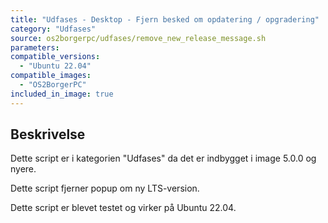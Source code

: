 ```yaml
---
title: "Udfases - Desktop - Fjern besked om opdatering / opgradering"
category: "Udfases"
source: os2borgerpc/udfases/remove_new_release_message.sh
parameters:
compatible_versions:
  - "Ubuntu 22.04"
compatible_images:
  - "OS2BorgerPC"
included_in_image: true
---
```


## Beskrivelse
Dette script er i kategorien "Udfases" da det er indbygget i image 5.0.0 og nyere.

Dette script fjerner popup om ny LTS-version.

Dette script er blevet testet og virker på Ubuntu 22.04.
